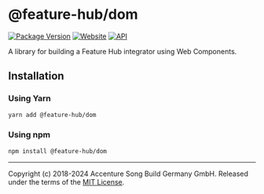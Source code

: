# @feature-hub/dom

[![Package Version][package-badge]][package-npm]
[![Website][website-badge]][website] [![API][api-badge]][api]

A library for building a Feature Hub integrator using Web Components.

## Installation

### Using Yarn

```sh
yarn add @feature-hub/dom
```

### Using npm

```sh
npm install @feature-hub/dom
```

---

Copyright (c) 2018-2024 Accenture Song Build Germany GmbH. Released under the
terms of the [MIT License][license].

[api]: https://feature-hub.io/@feature-hub/dom/
[api-badge]:
  https://img.shields.io/badge/API-%40feature--hub%2Fdom-%23ea3458.svg
[license]: https://github.com/feature-hub/feature-hub/blob/main/LICENSE
[package-badge]: https://img.shields.io/npm/v/@feature-hub/dom.svg
[package-npm]: https://www.npmjs.com/package/@feature-hub/dom
[website]: https://feature-hub.io/
[website-badge]:
  https://img.shields.io/badge/Website-feature--hub.io-%23500dc5.svg
